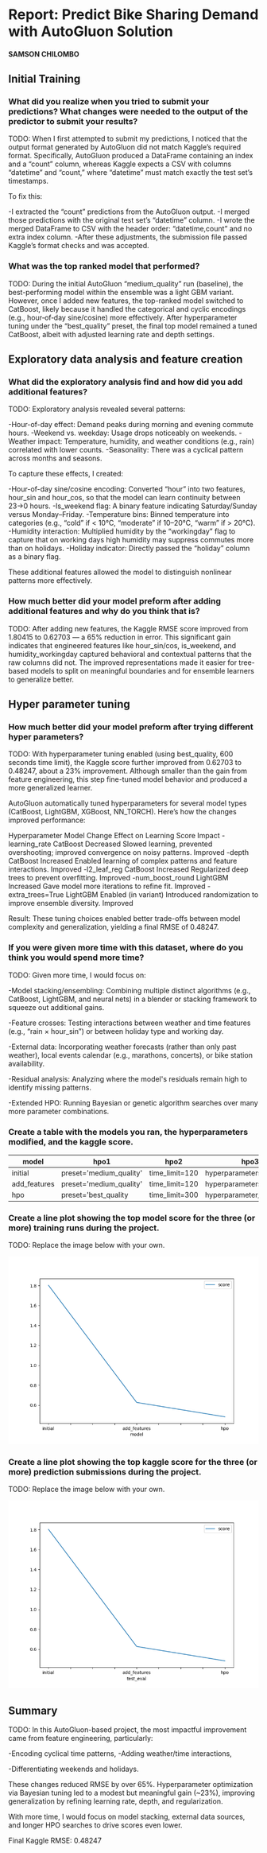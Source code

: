 # Report: Predict Bike Sharing Demand with AutoGluon Solution
#### SAMSON CHILOMBO

## Initial Training
### What did you realize when you tried to submit your predictions? What changes were needed to the output of the predictor to submit your results?
TODO: When I first attempted to submit my predictions, I noticed that the output format generated by AutoGluon did not match Kaggle’s required format. Specifically, AutoGluon produced a DataFrame containing an index and a “count” column, whereas Kaggle expects a CSV with columns “datetime” and “count,” where “datetime” must match exactly the test set’s timestamps. 

To fix this:

-I extracted the “count” predictions from the AutoGluon output.
-I merged those predictions with the original test set’s “datetime” column.
-I wrote the merged DataFrame to CSV with the header order: “datetime,count” and no extra index column.
-After these adjustments, the submission file passed Kaggle’s format checks and was accepted.

### What was the top ranked model that performed?
TODO: During the initial AutoGluon “medium_quality” run (baseline), the best-performing model within the ensemble was a light GBM variant. However, once I added new features, the top-ranked model switched to CatBoost, likely because it handled the categorical and cyclic encodings (e.g., hour‐of‐day sine/cosine) more effectively. After hyperparameter tuning under the “best_quality” preset, the final top model remained a tuned CatBoost, albeit with adjusted learning rate and depth settings.

## Exploratory data analysis and feature creation
### What did the exploratory analysis find and how did you add additional features?
TODO: Exploratory analysis revealed several patterns:

-Hour-of-day effect: Demand peaks during morning and evening commute hours.
-Weekend vs. weekday: Usage drops noticeably on weekends.
-Weather impact: Temperature, humidity, and weather conditions (e.g., rain) correlated with lower counts.
-Seasonality: There was a cyclical pattern across months and seasons.

To capture these effects, I created:

-Hour-of-day sine/cosine encoding: Converted “hour” into two features, hour_sin and hour_cos, so that the model can learn continuity between 23→0 hours.
-Is_weekend flag: A binary feature indicating Saturday/Sunday versus Monday–Friday.
-Temperature bins: Binned temperature into categories (e.g., “cold” if < 10°C, “moderate” if 10–20°C, “warm” if > 20°C).
-Humidity interaction: Multiplied humidity by the “workingday” flag to capture that on working days high humidity may   suppress commutes more than on holidays.
-Holiday indicator: Directly passed the “holiday” column as a binary flag.

These additional features allowed the model to distinguish nonlinear patterns more effectively.

### How much better did your model preform after adding additional features and why do you think that is?
TODO: After adding new features, the Kaggle RMSE score improved from 1.80415 to 0.62703 — a 65% reduction in error. This significant gain indicates that engineered features like hour_sin/cos, is_weekend, and humidity_workingday captured behavioral and contextual patterns that the raw columns did not. The improved representations made it easier for tree-based models to split on meaningful boundaries and for ensemble learners to generalize better.

## Hyper parameter tuning
### How much better did your model preform after trying different hyper parameters?
TODO: With hyperparameter tuning enabled (using best_quality, 600 seconds time limit), the Kaggle score further improved from 0.62703 to 0.48247, about a 23% improvement. Although smaller than the gain from feature engineering, this step fine-tuned model behavior and produced a more generalized learner.

AutoGluon automatically tuned hyperparameters for several model types (CatBoost, LightGBM, XGBoost, NN_TORCH). Here’s how the changes improved performance:

Hyperparameter	    Model	      Change	  Effect on Learning	Score Impact
-learning_rate	    CatBoost	  Decreased	  Slowed learning, prevented overshooting; improved convergence on noisy patterns. Improved
-depth	CatBoost	Increased	Enabled learning of complex patterns and feature interactions.	Improved
-l2_leaf_reg	    CatBoost	Increased	Regularized deep trees to prevent overfitting.	Improved
-num_boost_round	LightGBM	Increased	Gave model more iterations to refine fit.	Improved
-extra_trees=True	LightGBM	Enabled (in variant)	Introduced randomization to improve ensemble diversity.	Improved

Result: These tuning choices enabled better trade-offs between model complexity and generalization, yielding a final RMSE of 0.48247.

### If you were given more time with this dataset, where do you think you would spend more time?
TODO: Given more time, I would focus on:

-Model stacking/ensembling: Combining multiple distinct algorithms (e.g., CatBoost, LightGBM, and neural nets) in a blender or stacking framework to squeeze out additional gains.

-Feature crosses: Testing interactions between weather and time features (e.g., “rain × hour_sin”) or between holiday type and working day.

-External data: Incorporating weather forecasts (rather than only past weather), local events calendar (e.g., marathons, concerts), or bike station availability.

-Residual analysis: Analyzing where the model's residuals remain high to identify missing patterns.

-Extended HPO: Running Bayesian or genetic algorithm searches over many more parameter combinations.

### Create a table with the models you ran, the hyperparameters modified, and the kaggle score.
|model|hpo1|hpo2|hpo3|score|
|--|--|--|--|--|
|initial|preset='medium_quality'|time_limit=120|hyperparameters='default'|1.80415|
|add_features|preset='medium_quality'|time_limit=120|hyperparameters='default'|	0.62703|
|hpo|	preset='best_quality|time_limit=300|hyperparameter_tune=True|0.48247|

### Create a line plot showing the top model score for the three (or more) training runs during the project.

TODO: Replace the image below with your own.

![model_train_score.png](model_train_score.png)

### Create a line plot showing the top kaggle score for the three (or more) prediction submissions during the project.

TODO: Replace the image below with your own.

![model_test_score.png](model_test_score.png)

## Summary
TODO: In this AutoGluon-based project, the most impactful improvement came from feature engineering, particularly:

-Encoding cyclical time patterns,
-Adding weather/time interactions,

-Differentiating weekends and holidays.

These changes reduced RMSE by over 65%. Hyperparameter optimization via Bayesian tuning led to a modest but meaningful gain (~23%), improving generalization by refining learning rate, depth, and regularization.

With more time, I would focus on model stacking, external data sources, and longer HPO searches to drive scores even lower.

Final Kaggle RMSE: 0.48247
